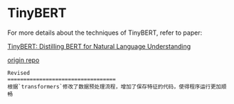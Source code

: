 TinyBERT
======== 


For more details about the techniques of TinyBERT, refer to paper:

[TinyBERT: Distilling BERT for Natural Language Understanding](https://arxiv.org/abs/1909.10351)

[origin repo](https://github.com/huawei-noah/Pretrained-Language-Model.git)
                                   
```
Revised
==================================
根据`transformers`修改了数据预处理流程，增加了保存特征的代码，使得程序运行更加顺畅
